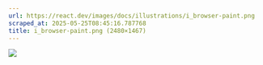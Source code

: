 ```yaml
---
url: https://react.dev/images/docs/illustrations/i_browser-paint.png
scraped_at: 2025-05-25T08:45:16.787768
title: i_browser-paint.png (2480×1467)
---
```


![](https://react.dev/images/docs/illustrations/i_browser-paint.png)

